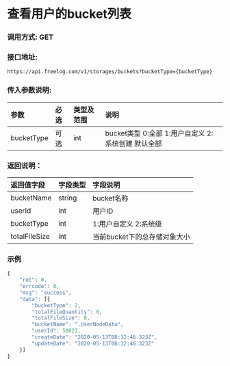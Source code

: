 # 查看用户的bucket列表

### 调用方式: GET

### 接口地址:

```
https://api.freelog.com/v1/storages/buckets?bucketType={bucketType}
```

### 传入参数说明:

| 参数 | 必选 | 类型及范围 | 说明 |
| :--- | :--- | :--- | :--- |
|bucketType | 可选 | int | bucket类型 0:全部 1:用户自定义 2:系统创建 默认全部 |


### 返回说明：

| 返回值字段 | 字段类型 | 字段说明 |
| :--- | :--- | :--- |
| bucketName | string | bucket名称|
| userId | int | 用户ID|
| bucketType | int | 1:用户自定义  2:系统级 |
| totalFileSize | int | 当前bucket下的总存储对象大小 |


### 示例

```js
{
	"ret": 0,
	"errcode": 0,
	"msg": "success",
	"data": [{
		"bucketType": 2,
		"totalFileQuantity": 0,
		"totalFileSize": 0,
		"bucketName": ".UserNodeData",
		"userId": 50021,
		"createDate": "2020-05-13T08:32:46.323Z",
		"updateDate": "2020-05-13T08:32:46.323Z"
	}]
}
```


